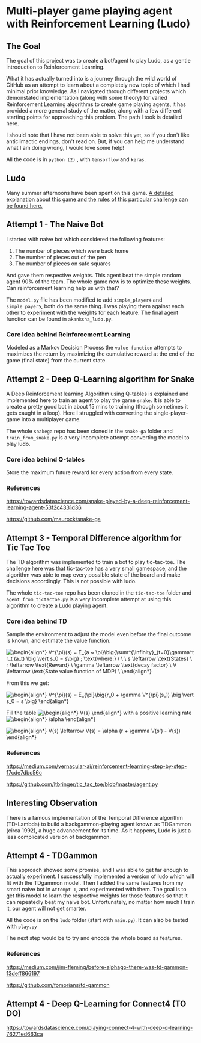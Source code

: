 # Multi-player game playing agent with Reinforcement Learning (Ludo)

## The Goal

The goal of this project was to create a bot/agent to play Ludo, as a gentle introduction to Reinforcement Learning. 

What it has actually turned into is a journey through the wild world of GitHub as an attempt to learn about a completely new topic of which I had minimal prior knowledge. As I navigated through different projects which demonstated implementation (along with some theory) for varied Reinforcement Learning algorithms to create game playing agents, it has provided a more general study of the matter, along with a few different starting points for approaching this problem. The path I took is detailed here.

I should note that I have not been able to solve this yet, so if you don't like anticlimactic endings, don't read on. But, if you can help me understand what I am doing wrong, I would love some help!

All the code is in `python (2)` , with `tensorflow` and `keras`. 

## Ludo 
Many summer afternoons have been spent on this game. [A detailed explanation about this game and the rules of this particular challenge can be found here.](https://github.com/vyasakanksha/robot-ludo/blob/main/Ludo.md)


## Attempt 1 - The Naive Bot

I started with naive bot which considered the following features: 
1. The number of pieces which were back home
2. The number of pieces out of the pen
3. The number of pieces on safe squares 

And gave them respective weights. This agent beat the simple random agent 90% of the team. The whole game now is to optimize these weights. Can reinforcement learning help us with that?

The `model.py` file has been modified to add `simple_player4` and `simple_payer5`, both do the same thing. I was playing them against each other to experiment with the weights for each feature. The final agent function can be found in `akanksha_ludo.py`.

### Core idea behind Reinforcement Learning
Modeled as a Markov Decision Process the `value function` attempts to maximizes the return by maximizing the cumulative reward at the end of the game (final state)
from the current state.

## Attempt 2 - Deep Q-Learning algorithm for Snake

A Deep Reinforcement learning Algorithm using Q-tables is explained and implemented here to train an agent to play the game `snake`. It is able to create a pretty good bot in about 15 mins to training (though sometimes it gets caught in a loop). Here I struggled with converting the single-player-game into a multiplayer game. 

The whole `snakega` repo has been cloned in the `snake-ga` folder and `train_from_snake.py` is a very incomplete attempt converting the model to play ludo. 

### Core idea behind Q-tables
Store the maximum future reward for every action from every state.

### References

https://towardsdatascience.com/snake-played-by-a-deep-reinforcement-learning-agent-53f2c4331d36

https://github.com/maurock/snake-ga

## Attempt 3 - Temporal Difference algorithm for Tic Tac Toe

The TD algorithm was implemented to train a bot to play tic-tac-toe. The challenge here was that tic-tac-toe has a very small gamespace, and the algorithm was able to map every possible state of the board and make decisions accordingly. This is not possible with ludo. 

The whole `tic-tac-toe` repo has been cloned in the `tic-tac-toe` folder and `agent_from_tictactoe.py` is a very incomplete attempt at using this algorithm to create a Ludo playing agent.

### Core idea behind TD
Sample the environment to adjust the model even before the final outcome is known, and estimate the value function.

![\begin{align*}
V^{\pi}(s) = E_{a ~ \pi}\big\{\sum^{\infinity}_{t=0}\gamma^t r_t (a_t) \big \vert s_0 = s\big\} 
\; \text{where:} \\ \\ \\
s \leftarrow \text{States} \\
r \leftarrow \text{Reward} \\
\gamma \leftarrow \text{decay factor} \\
V \leftarrow \text{State value function of MDP} \\
\end{align*}
](https://render.githubusercontent.com/render/math?math=%5Cdisplaystyle+%5Cbegin%7Balign%2A%7D%0AV%5E%7B%5Cpi%7D%28s%29+%3D+E_%7Ba+%7E+%5Cpi%7D%5Cbig%5C%7B%5Csum%5E%7B%5Cinfinity%7D_%7Bt%3D0%7D%5Cgamma%5Et+r_t+%28a_t%29+%5Cbig+%5Cvert+s_0+%3D+s%5Cbig%5C%7D+%0A%5C%3B+%5Ctext%7Bwhere%3A%7D+%5C%5C+%5C%5C+%5C%5C%0As+%5Cleftarrow+%5Ctext%7BStates%7D+%5C%5C%0Ar+%5Cleftarrow+%5Ctext%7BReward%7D+%5C%5C%0A%5Cgamma+%5Cleftarrow+%5Ctext%7Bdecay+factor%7D+%5C%5C%0AV+%5Cleftarrow+%5Ctext%7BState+value+function+of+MDP%7D+%5C%5C%0A%5Cend%7Balign%2A%7D%0A)

From this we get: 

![\begin{align*}
V^{\pi}(s) = E_{\pi}\big\{r_0 + \gamma V^{\pi}(s_1) \big \vert s_0 = s \big\}
\end{align*}](https://render.githubusercontent.com/render/math?math=%5Cdisplaystyle+%5Cbegin%7Balign%2A%7D%0AV%5E%7B%5Cpi%7D%28s%29+%3D+E_%7B%5Cpi%7D%5Cbig%5C%7Br_0+%2B+%5Cgamma+V%5E%7B%5Cpi%7D%28s_1%29+%5Cbig+%5Cvert+s_0+%3D+s+%5Cbig%5C%7D%0A%5Cend%7Balign%2A%7D)

Fill the table ![\begin{align*}
V(s)
\end{align*}
](https://render.githubusercontent.com/render/math?math=%5Ctextstyle+%5Cbegin%7Balign%2A%7D%0AV%28s%29%0A%5Cend%7Balign%2A%7D%0A)
 with a positive learning rate ![\begin{align*}
\alpha
\end{align*}
](https://render.githubusercontent.com/render/math?math=%5Ctextstyle+%5Cbegin%7Balign%2A%7D%0A%5Calpha%0A%5Cend%7Balign%2A%7D%0A)

![\begin{align*}
V(s) \leftarrow V(s) = \alpha (r + \gamma V(s') - V(s))
\end{align*}
](https://render.githubusercontent.com/render/math?math=%5Ctextstyle+%5Cbegin%7Balign%2A%7D%0AV%28s%29+%5Cleftarrow+V%28s%29+%3D+%5Calpha+%28r+%2B+%5Cgamma+V%28s%27%29+-+V%28s%29%29%0A%5Cend%7Balign%2A%7D%0A)


### References
https://medium.com/vernacular-ai/reinforcement-learning-step-by-step-17cde7dbc56c

https://github.com/ltbringer/tic_tac_toe/blob/master/agent.py

## Interesting Observation
There is a famous implementation of the Temporal Difference algorithm (TD-Lambda) to build a backgammon-playing agent known as TDGammon (circa 1992), a huge
advancement for its time. As it happens, Ludo is just a less complicated version of backgammon. 

## Attempt 4 - TDGammon
This approach showed some promise, and I was able to get far enough to actually experiment. I successfully implemented a version of ludo which will fit with the TDgammon model. Then I added the same features from my smart naive bot in `Attempt 1`, and experimented with them. The goal is to get this model to learn the respective weights for those features so that it can repeatedly beat my naive bot. Unfortunately, no matter how much I train it, our agent will not get smarter.

All the code is on the `ludo` folder (start with `main.py`). It can also be tested with `play.py`

The next step would be to try and encode the whole board as features. 

### References
https://medium.com/jim-fleming/before-alphago-there-was-td-gammon-13deff866197

https://github.com/fomorians/td-gammon

## Attempt 4 - Deep Q-Learning for Connect4 (TO DO)

https://towardsdatascience.com/playing-connect-4-with-deep-q-learning-76271ed663ca

